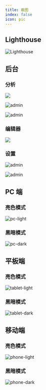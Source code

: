 ```yaml
---
title: 截图
index: false
icon: pic
---
```


## Lighthouse

![Lighthouse](./assets/lighthouse.png)

## 后台

### 分析

![](https://pic.mereith.com/img/3614afa8057c2fb0c078c62cad4e89b1.clipboard-2022-09-23.png)

![admin](./assets/admin-welcome-viewer.png)

![admin](./assets/admin-welcome-article.png)

### 编辑器

![](https://pic.mereith.com/img/58163d12af78386b710be04572282729.clipboard-2022-08-29.png)

### 设置

![admin](./assets/admin-setting.png)

![admin](./assets/admin-setting-site.png)

## PC 端

### 亮色模式

![pc-light](./assets/desktop-light.png)

### 黑暗模式

![pc-dark](./assets/desktop-dark.png)

## 平板端

### 亮色模式

![tablet-light](./assets/tablet-light.png)

### 黑暗模式

![tablet-dark](./assets/tablet-dark.png)

## 移动端

### 亮色模式

![phone-light](./assets/phone-light.png)

### 黑暗模式

![phone-dark](./assets/phone-dark.png)
